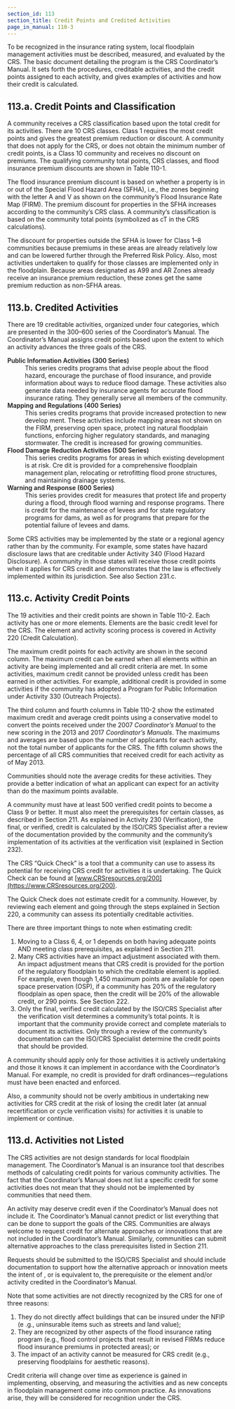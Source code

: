 ```yaml
---
section_id: 113
section_title: Credit Points and Credited Activities
page_in_manual: 110-3
---
```


To be recognized in the insurance rating system, local floodplain management activities must be described, measured, and evaluated by the CRS. The basic document detailing the program is the CRS Coordinator’s Manual. It sets forth the procedures, creditable activities, and the credit points assigned to each activity, and gives examples of activities and how their credit is calculated.

## 113.a. Credit Points and Classification

A community receives a CRS classification based upon the total credit for its activities. There are 10 CRS classes. Class 1 requires the most credit points and gives the greatest premium reduction or discount. A community that does not apply for the CRS, or does not obtain the minimum number of credit points, is a Class 10 community and receives no discount on premiums. The qualifying community total points, CRS classes, and flood insurance premium discounts are shown in Table 110-1.

The flood insurance premium discount is based on whether a property is in or out of the Special Flood Hazard Area (SFHA), i.e., the zones beginning with the letter A and V as shown on the community’s Flood Insurance Rate Map (FIRM). The premium discount for properties in the SFHA increases according to the community’s CRS class. A community’s classification is based on the community total points (symbolized as cT in the CRS calculations).

The discount for properties outside the SFHA is lower for Class 1–8 communities because premiums in these areas are already relatively low and can be lowered further through the Preferred Risk Policy. Also, most activities undertaken to qualify for those classes are implemented only in the floodplain. Because areas designated as A99 and AR Zones already receive an insurance premium reduction, these zones get the same premium reduction as non-SFHA areas.

## 113.b. Credited Activities

There are 19 creditable activities, organized under four categories, which are presented in the 300–600 series of the Coordinator’s Manual. The Coordinator’s Manual assigns credit points based upon the extent to which an activity advances the three goals of the CRS.

<dl>
  <dt style="font-weight:600">Public Information Activities (300 Series)</dt>
  <dd>
    This series credits programs that advise people about the flood hazard, encourage the purchase of flood insurance, and provide information about ways to reduce flood damage. These activities also generate data needed by insurance agents for accurate flood insurance rating. They generally serve all members of the community.
  </dd>

  <dt style="font-weight:600">Mapping and Regulations (400 Series)</dt>
  <dd>
    This series credits programs that provide increased protection to new develop ment. These activities include mapping areas not shown on the FIRM, preserving open space, protect ing natural floodplain functions, enforcing higher regulatory standards, and managing stormwater. The credit is increased for growing communities.
  </dd>

  <dt style="font-weight:600">Flood Damage Reduction Activities (500 Series)</dt>
  <dd>
    This series credits programs for areas in which existing development is at risk. Cre dit is provided for a comprehensive floodplain management plan, relocating or retrofitting flood prone structures, and maintaining drainage systems.
  </dd>

  <dt style="font-weight:600">Warning and Response (600 Series)</dt>
  <dd>
    This series provides credit for measures that protect life and property during a flood, through flood warning and response programs. There is credit for the maintenance of levees and for state regulatory programs for dams, as well as for programs that prepare for the potential failure of levees and dams.
  </dd>
</dl>

Some CRS activities may be implemented by the state or a regional agency rather than by the community. For example, some states have hazard disclosure laws that are creditable under Activity 340 (Flood Hazard Disclosure). A community in those states will receive those credit points when it applies for CRS credit and demonstrates that the law is effectively implemented within its jurisdiction. See also Section 231.c.

## 113.c. Activity Credit Points

The 19 activities and their credit points are shown in Table 110-2. Each activity has one or more elements. Elements are the basic credit level for the CRS. The element and activity scoring process is covered in Activity 220 (Credit Calculation).

The maximum credit points for each activity are shown in the second column. The
maximum credit can be earned when all elements within an activity are being implemented and all credit criteria are met. In some activities, maximum credit cannot be provided unless credit has been earned in other activities. For example, additional credit is provided in some activities if the community has adopted a Program for Public Information under Activity 330 (Outreach Projects).

The third column and fourth columns in Table 110-2 show the estimated maximum credit and average credit points using a conservative model to convert the points received under the 2007 _Coordinator’s Manual_ to the new scoring in the 2013 and 2017 _Coordinator’s Manuals_. The maximums and averages are based upon the number of applicants for each activity, not the total number of applicants for the CRS. The fifth column shows the percentage of all CRS communities that received credit for each activity as of May 2013.

Communities should note the average credits for these activities. They provide a better indication of what an applicant can expect for an activity than do the maximum points available.

A community must have at least 500 verified credit points to become a Class 9 or better. It must also meet the prerequisites for certain classes, as described in Section 211. As explained in Activity 230 (Verification), the final, or verified, credit is calculated by the ISO/CRS Specialist after a review of the documentation provided by the community and the community’s implementation of its activities at the verification visit (explained in Section 232).

The CRS “Quick Check” is a tool that a community can use to assess its potential for receiving CRS credit for activities it is undertaking. The Quick Check can be found at [www.CRSresources.org/200](https://www.CRSresources.org/200).

The Quick Check does not estimate credit for a community. However, by reviewing each element and going through the steps explained in Section 220, a community can assess its potentially creditable activities.

There are three important things to note when estimating credit:

1. Moving to a Class 6, 4, or 1 depends on both having adequate points AND meeting class prerequisites, as explained in Section 211.
2. Many CRS activities have an impact adjustment associated with them. An impact adjustment means that CRS credit is provided for the portion of the regulatory floodplain to which the creditable element is applied. For example, even though 1,450 maximum points are available for open space preservation (OSP), if a community has 20% of the regulatory floodplain as open space, then the credit will be 20% of the allowable credit, or 290 points. See Section 222.
2. Only the final, verified credit calculated by the ISO/CRS Specialist after the verification visit determines a community’s total points. It is important that the community provide correct and complete materials to document its activities. Only through a review of the community’s documentation can the ISO/CRS Specialist determine the credit points that should be provided.

A community should apply only for those activities it is actively undertaking and those it knows it can implement in accordance with the Coordinator’s Manual. For example, no credit is provided for draft ordinances—regulations must have been enacted and enforced.

Also, a community should not be overly ambitious in undertaking new activities for CRS credit at the risk of losing the credit later (at annual recertification or cycle verification visits) for activities it is unable to implement or continue.

## 113.d. Activities not Listed

The CRS activities are not design standards for local floodplain management. The Coordinator’s Manual is an insurance tool that describes methods of calculating credit points for various community activities. The fact that the Coordinator’s Manual does not list a specific credit for some activities does not mean that they should not be implemented by communities that need them.

An activity may deserve credit even if the Coordinator’s Manual does not include it. The Coordinator’s Manual cannot predict or list everything that can be done to support the goals of the CRS. Communities are always welcome to request credit for alternate approaches or innovations that are not included in the Coordinator’s Manual. Similarly, communities can submit alternative approaches to the class prerequisites listed in Section 211.

Requests should be submitted to the ISO/CRS Specialist and should include documentation to support how the alternative approach or innovation meets the intent of , or is equivalent to, the prerequisite or the element and/or activity credited in the Coordinator’s Manual.

Note that some activities are not directly recognized by the CRS for one of three reasons: 

1. They do not directly affect buildings that can be insured under the NFIP (e .g., uninsurable items such as streets and land value);
2. They are recognized by other aspects of the flood insurance rating program (e.g., flood control projects that result in revised FIRMs reduce flood insurance premiums in protected areas); or
3. The impact of an activity cannot be measured for CRS credit (e.g., preserving floodplains for aesthetic reasons).

Credit criteria will change over time as experience is gained in implementing, observing, and measuring the activities and as new concepts in floodplain management come into common practice. As innovations arise, they will be considered for recognition under the CRS.